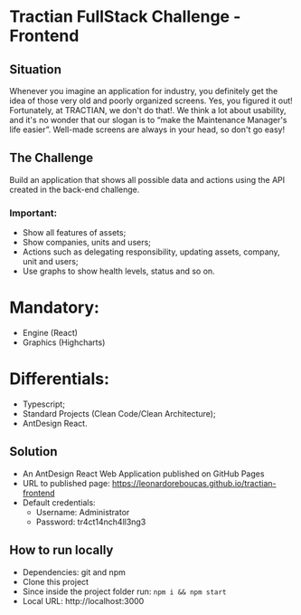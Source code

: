 # Tractian FullStack Challenge - Frontend

## Situation

Whenever you imagine an application for industry, you definitely get the idea of ​​those very old and poorly organized screens. Yes, you figured it out! Fortunately, at TRACTIAN, we don't do that!. We think a lot about usability, and it's no wonder that our slogan is to “make the Maintenance Manager's life easier”. Well-made screens are always in your head, so don't go easy!

## The Challenge

Build an application that shows all possible data and actions using the API created in the back-end challenge.

### Important:
- Show all features of assets;
- Show companies, units and users;
- Actions such as delegating responsibility, updating assets, company, unit and users;
- Use graphs to show health levels, status and so on.

# Mandatory:
- Engine (React)
- Graphics (Highcharts)

# Differentials:
- Typescript;
- Standard Projects (Clean Code/Clean Architecture);
- AntDesign React.

## Solution

- An AntDesign React Web Application published on GitHub Pages
- URL to published page: https://leonardoreboucas.github.io/tractian-frontend
- Default credentials:
  - Username: Administrator
  - Password: tr4ct14nch4ll3ng3 

## How to run locally

- Dependencies: git and npm
- Clone this project
- Since inside the project folder run: `npm i && npm start`
- Local URL: http://localhost:3000
